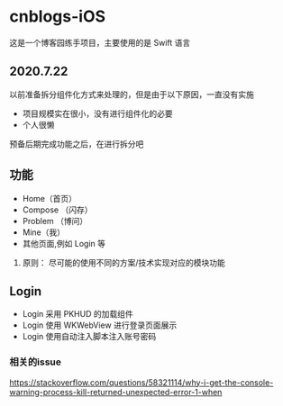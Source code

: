 # cnblogs-iOS

这是一个博客园练手项目，主要使用的是 Swift 语言

## 2020.7.22 
以前准备拆分组件化方式来处理的，但是由于以下原因，一直没有实施

+ 项目规模实在很小，没有进行组件化的必要
+ 个人很懒

预备后期完成功能之后，在进行拆分吧



## 功能

+ Home（首页）
+ Compose （闪存）
+ Problem （博问）
+ Mine（我）
+ 其他页面,例如 Login 等 


1. 原则：
 尽可能的使用不同的方案/技术实现对应的模块功能


## Login 

+ Login 采用 PKHUD 的加载组件
+ Login 使用 WKWebView 进行登录页面展示
+ Login 使用自动注入脚本注入账号密码

### 相关的issue

https://stackoverflow.com/questions/58321114/why-i-get-the-console-warning-process-kill-returned-unexpected-error-1-when



